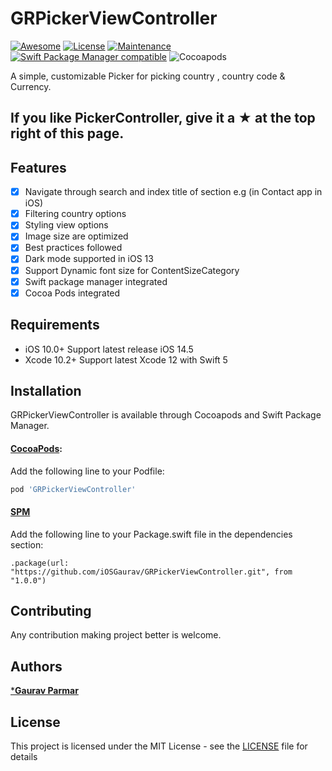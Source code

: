 # GRPickerViewController

[![Awesome](https://cdn.rawgit.com/sindresorhus/awesome/d7305f38d29fed78fa85652e3a63e154dd8e8829/media/badge.svg)](https://github.com/vsouza/awesome-ios)
[![License](https://img.shields.io/badge/License-MIT-8D6E63.svg)](LICENSE)
[![Maintenance](https://img.shields.io/badge/Maintained%3F-yes-green.svg)](https://GitHub.com/Naereen/StrapDown.js/graphs/commit-activity)
[![Swift Package Manager compatible](https://img.shields.io/badge/Swift%20Package%20Manager-compatible-brightgreen.svg)](https://github.com/apple/swift-package-manager)
![Cocoapods](https://img.shields.io/cocoapods/v/GRPickerViewController)

A simple, customizable Picker for picking country , country code & Currency.


## If you like PickerController, give it a ★ at the top right of this page.

## Features

- [x] Navigate through search and index title of section e.g (in Contact app in iOS)
- [x] Filtering country options
- [x] Styling view options
- [x] Image size are optimized
- [x] Best practices followed
- [x] Dark mode supported in iOS 13
- [x] Support Dynamic font size for ContentSizeCategory
- [x] Swift package manager integrated
- [x] Cocoa Pods integrated

## Requirements

- iOS 10.0+ Support latest release iOS 14.5
- Xcode 10.2+ Support latest Xcode 12 with Swift 5

## Installation

GRPickerViewController is available through Cocoapods and Swift Package Manager.

#### [CocoaPods](http://cocoapods.org):
Add the following line to your Podfile:
```ruby
pod 'GRPickerViewController'
```

#### [SPM](https://swift.org/package-manager/)

Add the following line to your Package.swift file in the dependencies section:

```
.package(url: "https://github.com/iOSGaurav/GRPickerViewController.git", from "1.0.0")
```


## Contributing

Any contribution making project better is welcome.

## Authors

[***Gaurav Parmar**](https://github.com/iOSGaurav)

## License

This project is licensed under the MIT License - see the [LICENSE](LICENSE) file for details
